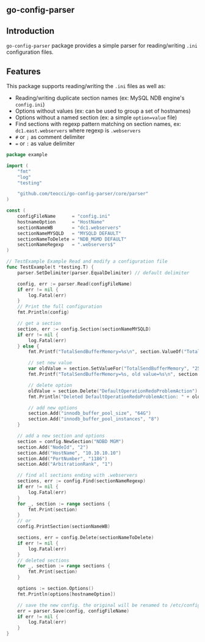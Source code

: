 ## go-config-parser

## Introduction
`go-config-parser` package provides a simple parser for reading/writing `.ini` configuration files.



## Features
This package supports reading/writing the `.ini` files as well as:
- Reading/writing duplicate section names (ex: MySQL NDB engine's `config.ini`)
- Options without values (ex: can be used to group a set of hostnames)
- Options without a named section (ex: a simple `option=value` file)
- Find sections with regexp pattern matching on section names, ex: `dc1.east.webservers` where regexp is `.webservers`
- `#` or `;` as comment delimiter
- `=` or `:` as value delimiter

```go
package example

import (
	"fmt"
	"log"
	"testing"

	"github.com/teocci/go-config-parser/core/parser"
)

const (
	configFileName      = "config.ini"
	hostnameOption      = "HostName"
	sectionNameWB       = "dc1.webservers"
	sectionNameMYSQLD   = "MYSQLD DEFAULT"
	sectionNameToDelete = "NDB_MGMD DEFAULT"
	sectionNameRegexp   = ".webservers$"
)

// TestExample Example Read and modify a configuration file
func TestExample(t *testing.T) {
	parser.SetDelimiter(parser.EqualDelimiter) // default delimiter

	config, err := parser.Read(configFileName)
	if err != nil {
		log.Fatal(err)
	}
	// Print the full configuration
	fmt.Println(config)

	// get a section
	section, err := config.Section(sectionNameMYSQLD)
	if err != nil {
		log.Fatal(err)
	} else {
		fmt.Printf("TotalSendBufferMemory=%s\n", section.ValueOf("TotalSendBufferMemory"))

		// set new value
		var oldValue = section.SetValueFor("TotalSendBufferMemory", "256M")
		fmt.Printf("TotalSendBufferMemory=%s, old value=%s\n", section.ValueOf("TotalSendBufferMemory"), oldValue)

		// delete option
		oldValue = section.Delete("DefaultOperationRedoProblemAction")
		fmt.Println("Deleted DefaultOperationRedoProblemAction: " + oldValue)

		// add new options
		section.Add("innodb_buffer_pool_size", "64G")
		section.Add("innodb_buffer_pool_instances", "8")
	}

	// add a new section and options
	section = config.NewSection("NDBD MGM")
	section.Add("NodeId", "2")
	section.Add("HostName", "10.10.10.10")
	section.Add("PortNumber", "1186")
	section.Add("ArbitrationRank", "1")

	// find all sections ending with .webservers
	sections, err := config.Find(sectionNameRegexp)
	if err != nil {
		log.Fatal(err)
	}
	for _, section := range sections {
		fmt.Print(section)
	}
	// or
	config.PrintSection(sectionNameWB)

	sections, err = config.Delete(sectionNameToDelete)
	if err != nil {
		log.Fatal(err)
	}
	// deleted sections
	for _, section := range sections {
		fmt.Print(section)
	}

	options := section.Options()
	fmt.Println(options[hostnameOption])

	// save the new config. the original will be renamed to /etc/config.ini
	err = parser.Save(config, configFileName)
	if err != nil {
		log.Fatal(err)
	}
}
```
